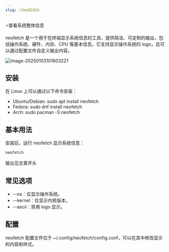 ```yaml
---
slug: /3ee02d3e
---
```

⭐查看系统整体信息

neofetch 是一个用于在终端显示系统信息的工具，提供简洁、可定制的输出，包括操作系统、硬件、内存、CPU 等基本信息。它支持显示操作系统的 logo，且可以通过配置文件自定义输出内容。

![image-20250103101603221](https://img.zxzsk.com/i/2025/01/04/lmxz5l.png)

## 安装

在 Linux 上可以通过以下命令安装：

- Ubuntu/Debian: sudo apt install neofetch
- Fedora: sudo dnf install neofetch
- Arch: sudo pacman -S neofetch

## 基本用法

安装后，运行 neofetch 显示系统信息：

```bash
neofetch
```

输出见文章开头



## 常见选项

- --os：仅显示操作系统。
- --kernel：仅显示内核版本。
- --ascii：禁用 logo 显示。

## 配置

neofetch 配置文件位于 ~/.config/neofetch/config.conf，可以在其中修改显示的内容和样式。
